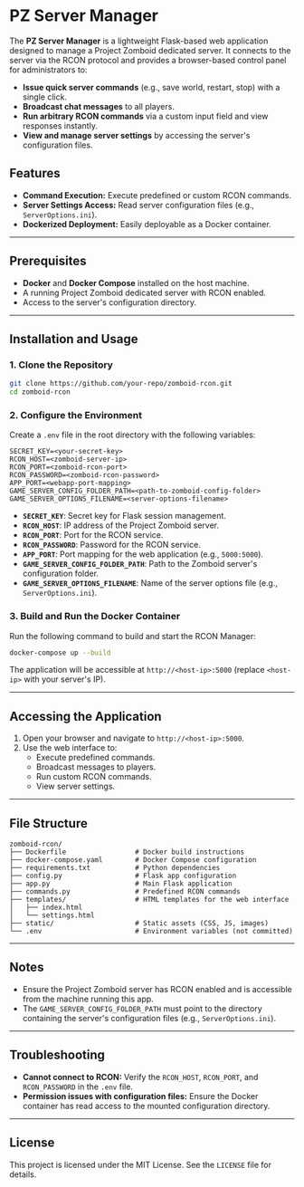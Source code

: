 # PZ Server Manager

The **PZ Server Manager** is a lightweight Flask-based web application designed to manage a Project Zomboid dedicated server. It connects to the server via the RCON protocol and provides a browser-based control panel for administrators to:

- **Issue quick server commands** (e.g., save world, restart, stop) with a single click.
- **Broadcast chat messages** to all players.
- **Run arbitrary RCON commands** via a custom input field and view responses instantly.
- **View and manage server settings** by accessing the server's configuration files.

## Features

- **Command Execution:** Execute predefined or custom RCON commands.
- **Server Settings Access:** Read server configuration files (e.g., `ServerOptions.ini`).
- **Dockerized Deployment:** Easily deployable as a Docker container.

---

## Prerequisites

- **Docker** and **Docker Compose** installed on the host machine.
- A running Project Zomboid dedicated server with RCON enabled.
- Access to the server's configuration directory.

---

## Installation and Usage

### 1. Clone the Repository
```bash
git clone https://github.com/your-repo/zomboid-rcon.git
cd zomboid-rcon
```

### 2. Configure the Environment
Create a `.env` file in the root directory with the following variables:

```properties
SECRET_KEY=<your-secret-key>
RCON_HOST=<zomboid-server-ip>
RCON_PORT=<zomboid-rcon-port>
RCON_PASSWORD=<zomboid-rcon-password>
APP_PORT=<webapp-port-mapping>
GAME_SERVER_CONFIG_FOLDER_PATH=<path-to-zomboid-config-folder>
GAME_SERVER_OPTIONS_FILENAME=<server-options-filename>
```

- **`SECRET_KEY`**: Secret key for Flask session management.
- **`RCON_HOST`**: IP address of the Project Zomboid server.
- **`RCON_PORT`**: Port for the RCON service.
- **`RCON_PASSWORD`**: Password for the RCON service.
- **`APP_PORT`**: Port mapping for the web application (e.g., `5000:5000`).
- **`GAME_SERVER_CONFIG_FOLDER_PATH`**: Path to the Zomboid server's configuration folder.
- **`GAME_SERVER_OPTIONS_FILENAME`**: Name of the server options file (e.g., `ServerOptions.ini`).

### 3. Build and Run the Docker Container
Run the following command to build and start the RCON Manager:
```bash
docker-compose up --build
```

The application will be accessible at `http://<host-ip>:5000` (replace `<host-ip>` with your server's IP).

---

## Accessing the Application

1. Open your browser and navigate to `http://<host-ip>:5000`.
2. Use the web interface to:
   - Execute predefined commands.
   - Broadcast messages to players.
   - Run custom RCON commands.
   - View server settings.

---

## File Structure

```
zomboid-rcon/
├── Dockerfile                 # Docker build instructions
├── docker-compose.yaml        # Docker Compose configuration
├── requirements.txt           # Python dependencies
├── config.py                  # Flask app configuration
├── app.py                     # Main Flask application
├── commands.py                # Predefined RCON commands
├── templates/                 # HTML templates for the web interface
│   ├── index.html
│   └── settings.html
├── static/                    # Static assets (CSS, JS, images)
└── .env                       # Environment variables (not committed)
```

---

## Notes

- Ensure the Project Zomboid server has RCON enabled and is accessible from the machine running this app.
- The `GAME_SERVER_CONFIG_FOLDER_PATH` must point to the directory containing the server's configuration files (e.g., `ServerOptions.ini`).

---

## Troubleshooting

- **Cannot connect to RCON:** Verify the `RCON_HOST`, `RCON_PORT`, and `RCON_PASSWORD` in the `.env` file.
- **Permission issues with configuration files:** Ensure the Docker container has read access to the mounted configuration directory.

---

## License

This project is licensed under the MIT License. See the `LICENSE` file for details.